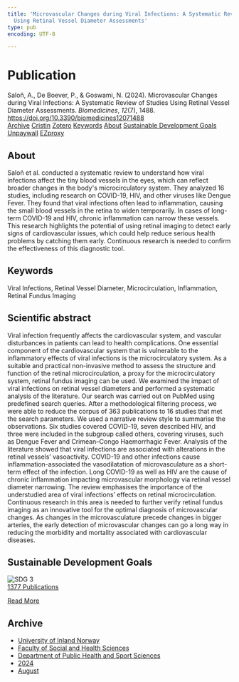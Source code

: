 ```yaml
---
title: 'Microvascular Changes during Viral Infections: A Systematic Review of Studies
  Using Retinal Vessel Diameter Assessments'
type: pub
encoding: UTF-8

---
```

<h1>Publication</h1>
<article id="csl-bib-container-QR4XNK5W" class="csl-bib-container">
  <div class="csl-bib-body"> <div class="csl-entry">Saloň, A., De Boever, P., &#38; Goswami, N. (2024). Microvascular Changes during Viral Infections: A Systematic Review of Studies Using Retinal Vessel Diameter Assessments. <i>Biomedicines</i>, <i>12</i>(7), 1488. <a href="https://doi.org/10.3390/biomedicines12071488">https://doi.org/10.3390/biomedicines12071488</a></div> </div>
  <div class="csl-bib-buttons">
    <a href="#taxonomy-article-QR4XNK5W" alt="archive" class="csl-bib-button">Archive</a>
    <a href="https://app.cristin.no/results/show.jsf?id=2287742" alt="Cristin" class="csl-bib-button">Cristin</a>
    <a href="http://zotero.org/groups/5881554/items/QR4XNK5W" alt="Zotero" class="csl-bib-button">Zotero</a>
    <a href="#keywords-article-QR4XNK5W" alt="keywords" class="csl-bib-button">Keywords</a>
    <a href="#about-article-QR4XNK5W" alt="about_pub" class="csl-bib-button">About</a>
    <a href="#sdg-article-QR4XNK5W" alt="sdg" class="csl-bib-button">Sustainable Development Goals</a>
    <a href="https://www.mdpi.com/2227-9059/12/7/1488/pdf?version=1720516857" alt="Unpaywall" class="csl-bib-button">Unpaywall</a>
    <a href="https://www.mdpi.com/2227-9059/12/7/1488/pdf?version=1720516857" alt="EZproxy" class="csl-bib-button">EZproxy</a>
  </div>
  <div id="csl-bib-meta-container-QR4XNK5W"></div>
</article>
<div id="csl-bib-meta-QR4XNK5W" class="csl-bib-meta">
  <article id="about-article-QR4XNK5W" class="about_pub-article">
    <h1>About</h1>
    Saloň et al. conducted a systematic review to understand how viral infections affect the tiny blood vessels in the eyes, which can reflect broader changes in the body's microcirculatory system. They analyzed 16 studies, including research on COVID-19, HIV, and other viruses like Dengue Fever. They found that viral infections often lead to inflammation, causing the small blood vessels in the retina to widen temporarily. In cases of long-term COVID-19 and HIV, chronic inflammation can narrow these vessels. This research highlights the potential of using retinal imaging to detect early signs of cardiovascular issues, which could help reduce serious health problems by catching them early. Continuous research is needed to confirm the effectiveness of this diagnostic tool.
  </article>
  <article id="keywords-article-QR4XNK5W" class="keywords-article">
    <h1>Keywords</h1>
    Viral Infections, Retinal Vessel Diameter, Microcirculation, Inflammation, Retinal Fundus Imaging
  </article>
  <article id="abstract-article-QR4XNK5W" class="abstract-article">
    <h1>Scientific abstract</h1>
    Viral infection frequently affects the cardiovascular system, and vascular disturbances in patients can lead to health complications. One essential component of the cardiovascular system that is vulnerable to the inflammatory effects of viral infections is the microcirculatory system. As a suitable and practical non-invasive method to assess the structure and function of the retinal microcirculation, a proxy for the microcirculatory system, retinal fundus imaging can be used. We examined the impact of viral infections on retinal vessel diameters and performed a systematic analysis of the literature. Our search was carried out on PubMed using predefined search queries. After a methodological filtering process, we were able to reduce the corpus of 363 publications to 16 studies that met the search parameters. We used a narrative review style to summarise the observations. Six studies covered COVID-19, seven described HIV, and three were included in the subgroup called others, covering viruses, such as Dengue Fever and Crimean–Congo Haemorrhagic Fever. Analysis of the literature showed that viral infections are associated with alterations in the retinal vessels’ vasoactivity. COVID-19 and other infections cause inflammation-associated the vasodilatation of microvasculature as a short-term effect of the infection. Long COVID-19 as well as HIV are the cause of chronic inflammation impacting microvascular morphology via retinal vessel diameter narrowing. The review emphasises the importance of the understudied area of viral infections’ effects on retinal microcirculation. Continuous research in this area is needed to further verify retinal fundus imaging as an innovative tool for the optimal diagnosis of microvascular changes. As changes in the microvasculature precede changes in bigger arteries, the early detection of microvascular changes can go a long way in reducing the morbidity and mortality associated with cardiovascular diseases.
  </article>
  <article id="sdg-article-QR4XNK5W" class="sdg-article">
    <h1>Sustainable Development Goals</h1>
    <div class="sdg-container"><div id="sdg3" class="sdg">
        <img src="{{< params subfolder >}}images/sdg/sdg03_en.png" class="image" alt="SDG 3">
        <div class="sdg-overlay">
          <a href="{{< params subfolder >}}en/archive/?sdg=3#archive" class="sdg-publication-count"><span>1377</span> Publications</a>
          <p><a href="https://sdgs.un.org/goals/goal3" class="sdg-read-more">Read More</a></p>
        </div>
      </div></div>
  </article>
  <article id="taxonomy-article-QR4XNK5W" class="taxonomy-article">
    <h1>Archive</h1>
    <ul>
      <li><a href="{{< params subfolder >}}en/archive/?key=3DCRN523">University of Inland Norway</a></li>
      <li><a href="{{< params subfolder >}}en/archive/?key=IDKFS3MX">Faculty of Social and Health Sciences</a></li>
      <li><a href="{{< params subfolder >}}en/archive/?key=FJXE3Z8X">Department of Public Health and Sport Sciences</a></li>
      <li><a href="{{< params subfolder >}}en/archive/?key=DLUBDP8T">2024</a></li>
      <li><a href="{{< params subfolder >}}en/archive/?key=YNVHCBJ4">August</a></li>
    </ul>
  </article>
</div>
